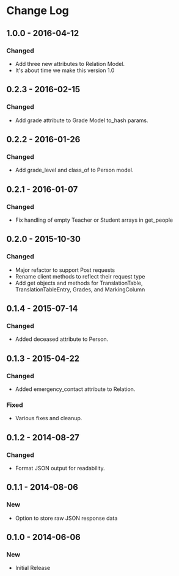 # Change Log

## 1.0.0 - 2016-04-12
### Changed
- Add three new attributes to Relation Model.
- It's about time we make this version 1.0

## 0.2.3 - 2016-02-15
### Changed
- Add grade attribute to Grade Model to_hash params.

## 0.2.2 - 2016-01-26
### Changed
- Add grade_level and class_of to Person model.

## 0.2.1 - 2016-01-07
### Changed
- Fix handling of empty Teacher or Student arrays in get_people

## 0.2.0 - 2015-10-30
### Changed
- Major refactor to support Post requests
- Rename client methods to reflect their request type
- Add get objects and methods for TranslationTable, TranslationTableEntry, Grades, and MarkingColumn

## 0.1.4 - 2015-07-14
### Changed
- Added deceased attribute to Person.

## 0.1.3 - 2015-04-22
### Changed
- Added emergency_contact attribute to Relation.

### Fixed
- Various fixes and cleanup.

## 0.1.2 - 2014-08-27
### Changed
- Format JSON output for readability.

## 0.1.1 - 2014-08-06
### New
- Option to store raw JSON response data

## 0.1.0 - 2014-06-06
### New
- Initial Release
